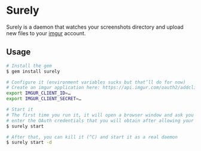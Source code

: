# Surely

Surely is a daemon that watches your screenshots directory and upload new files to your [imgur](http://imgur.com/) account.

## Usage

```bash
# Install the gem
$ gem install surely

# Configure it (environment variables sucks but that’ll do for now)
# Create an imgur application here: https://api.imgur.com/oauth2/addclient
export IMGUR_CLIENT_ID=…
export IMGUR_CLIENT_SECRET=…

# Start it
# The first time you run it, it will open a browser window and ask you to
# enter the OAuth credentials that you will obtain after allowing your imgur app
$ surely start

# After that, you can kill it (^C) and start it as a real daemon
$ surely start -d
```
